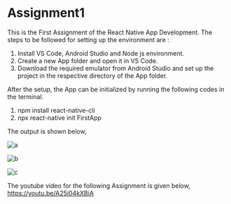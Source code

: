 # Assignment1

This is the First Assignment of the React Native App Development.
The steps to be followed for setting up the environment are :
 1. Install VS Code, Android Studio and Node js environment.
 2. Create a new App folder and open it in VS Code.
 3. Download the required emulator from Android Studio and set up the project in the respective directory of the App folder.

After the setup, the App can be initialized by running the following codes in the terminal.
 1. npm install react-native-cli
 2. npx react-native init FirstApp

The output is shown below,

![a](https://user-images.githubusercontent.com/84028364/124137704-90469000-daa3-11eb-99ed-82a947c7bd30.jpg)

![b](https://user-images.githubusercontent.com/84028364/124509311-5a7d1080-ddef-11eb-96e6-2533a7de3426.jpg)

![c](https://user-images.githubusercontent.com/84028364/124138033-e3b8de00-daa3-11eb-97a1-2f6bdf5deb82.jpg)


The youtube video for the following Assignment is given below,
https://youtu.be/A25i04kXBiA
